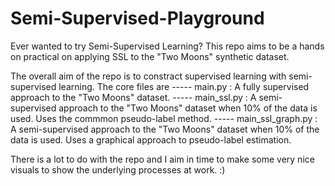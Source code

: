 # Semi-Supervised-Playground
Ever wanted to try Semi-Supervised Learning? This repo aims to be a hands on practical on applying SSL to the "Two Moons" synthetic dataset.


The overall aim of the repo is to constract supervised learning with semi-supervised learning.  The core files are
           ----- main.py : A fully supervised approach to the "Two Moons" dataset.
           ----- main_ssl.py : A semi-supervised approach to the "Two Moons" dataset when 10% of the data is used. Uses the commmon pseudo-label method.
           ----- main_ssl_graph.py : A semi-supervised approach to the "Two Moons" dataset when 10% of the data is used. Uses a graphical approach to pseudo-label estimation.
           
           
There is a lot to do with the repo and I aim in time to make some very nice visuals to show the underlying processes at work.  :) 
   
